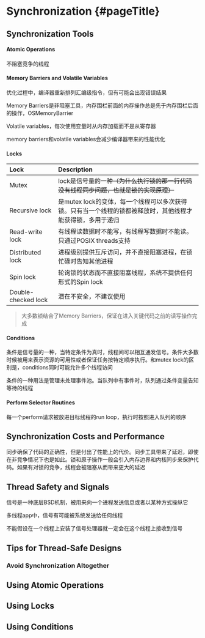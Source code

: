 # Synchronization {#pageTitle}

## Synchronization Tools

#### Atomic Operations

不阻塞竞争的线程

#### Memory Barriers and Volatile Variables

优化过程中，编译器重新排列汇编级指令，但有可能会出现错误结果

Memory Barriers是非阻塞工具，内存围栏前面的内存操作总是先于内存围栏后面的操作，OSMemoryBarrier

Volatile variables，每次使用变量时从内存加载而不是从寄存器

memory barriers和volatile variables会减少编译器带来的性能优化

#### Locks

| Lock | Description |
| :--- | :--- |
| Mutex | lock是信号量的一种~~（为什么执行锁的那一行代码没有线程同步问题，也就是锁的实现原理）~~ |
| Recursive lock | 是mutex lock的变体，每一个线程可以多次获得锁。只有当一个线程的锁都被释放时，其他线程才能获得锁，多用于递归 |
| Read-write lock | 有线程读数据时不能写，有线程写数据时不能读。只通过POSIX threads支持 |
| Distributed lock | 进程级别提供互斥访问，并不直接阻塞进程，在锁忙碌时告知其他进程 |
| Spin lock | 轮询锁的状态而不直接阻塞线程，系统不提供任何形式的Spin lock |
| Double-checked lock | 潜在不安全，不建议使用 |

> 大多数锁结合了Memory Barriers，保证在进入关键代码之前的读写操作完成

#### Conditions

条件是信号量的一种，当特定条件为真时，线程间可以相互通发信号。条件大多数时候被用来表示资源的可用性或者保证任务按特定顺序执行。和mutex lock的区别是，conditions同时可能允许多个线程访问

条件的一种用法是管理未处理事件池。当队列中有事件时，队列通过条件变量告知等待的线程

#### Perform Selector Routines

每一个perform请求被放进目标线程的run loop，执行时按照进入队列的顺序

## Synchronization Costs and Performance

同步确保了代码的正确性，但是付出了性能上的代价。同步工具带来了延迟，即使在非竞争情况下也是如此。锁和原子操作一般会引入内存边界和内核同步来保护代码。如果有对锁的竞争，线程会被阻塞从而带来更大的延迟

## Thread Safety and Signals

信号是一种底层BSD机制，被用来向一个进程发送信息或者以某种方式操纵它

多线程app中，信号有可能被系统发送给任何线程

不能假设在一个线程上安装了信号处理器就一定会在这个线程上接收到信号

## Tips for Thread-Safe Designs

### Avoid Synchronization Altogether

## Using Atomic Operations

## Using Locks

## Using Conditions



